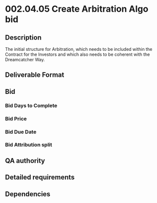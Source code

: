 # 002.04.05 Create Arbitration Algo bid

## Description

The initial structure for Arbitration, which needs to be included within the Contract for the Investors and which also needs to be coherent with the Dreamcatcher Way.

## Deliverable Format

## Bid 

### Bid Days to Complete

### Bid Price

### Bid Due Date

### Bid Attribution split

## QA authority

## Detailed requirements

## Dependencies
